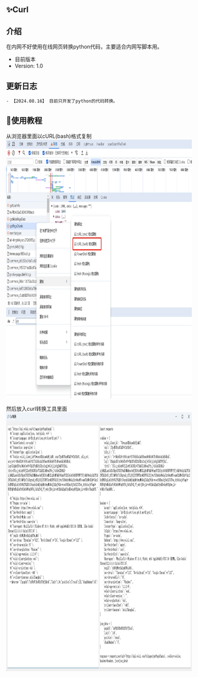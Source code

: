 ## ✨Curl

## 介绍
在内网不好使用在线网页转换python代码，主要适合内网写脚本用。

- 目前版本
- Version: 1.0

## 更新日志
```
- 【2024.08.16】 目前只开发了python的代码转换。
```

## 🚀使用教程

从浏览器里面以cURL(bash)格式复制
<img src="./img/png1.png" height="700px">

然后放入curl转换工具里面
<img src="/img/png2.png" height="700px">
